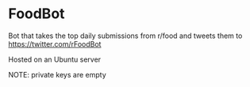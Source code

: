 # FoodBot

Bot that takes the top daily submissions from r/food and tweets them to https://twitter.com/rFoodBot

Hosted on an Ubuntu server

NOTE:
private keys are empty
